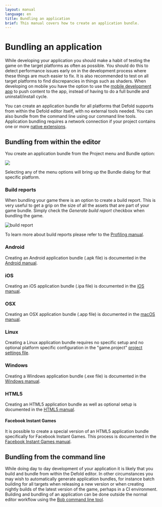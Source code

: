 ```yaml
---
layout: manual
language: en
title: Bundling an application
brief: This manual covers how to create an application bundle.
---
```


# Bundling an application

While developing your application you should make a habit of testing the game on the target platforms as often as possible. You should do this to detect performance issues early on in the development process where these things are much easier to fix. It is also recommended to test on all target platforms to find discrepancies in things such as shaders. When developing on mobile you have the option to use the [mobile development app](/manuals/dev-app/) to push content to the app, instead of having to do a full bundle and uninstall/install cycle.

You can create an application bundle for all platforms that Defold supports from within the Defold editor itself, with no external tools needed. You can also bundle from the command line using our command line tools. Application bundling requires a network connection if your project contains one or more [native extensions](/manuals/extensions).

## Bundling from within the editor

You create an application bundle from the Project menu and Bundle option:

![](../images/bundling/bundle_menu.png)

Selecting any of the menu options will bring up the Bundle dialog for that specific platform.

### Build reports

When bundling your game there is an option to create a build report. This is very useful to get a grip on the size of all the assets that are part of your game bundle. Simply check the *Generate build report* checkbox when bundling the game.

![build report](../images/profiling/build_report.png)

To learn more about build reports please refer to the [Profiling manual](/manuals/profiling/#build-reports).

### Android

Creating an Android application bundle (.apk file) is documented in the [Android manual](/manuals/android/#creating-an-android-application-bundle).

### iOS

Creating an iOS application bundle (.ipa file) is documented in the [iOS manual](/manuals/ios/#creating-an-ios-application-bundle).

### OSX

Creating an OSX application bundle (.app file) is documented in the [macOS manual](/manuals/macos).

### Linux

Creating a Linux application bundle requires no specific setup and no optional platform specific configuration in the "game.project" [project settings file](/manuals/project-settings/).

### Windows

Creating a Windows application bundle (.exe file) is documented in the [Windows manual](/manuals/windows).

### HTML5

Creating an HTML5 application bundle as well as optional setup is documented in the [HTML5 manual](/manuals/html5/#creating-html5-bundle).

#### Facebook Instant Games

It is possible to create a special version of an HTML5 application bundle specifically for Facebook Instant Games. This process is documented in the [Facebook Instant Games manual](/manuals/instant-games/).

## Bundling from the command line

While doing day to day development of your application it is likely that you build and bundle from within the Defold editor. In other circumstances you may wish to automatically generate application bundles, for instance batch building for all targets when releasing a new version or when creating nightly builds of the latest version of the game, perhaps in a CI environment. Building and bundling of an application can be done outside the normal editor workflow using the [Bob command line tool](/manuals/bob/).
